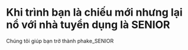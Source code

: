 # Khi trình bạn là chiếu mới nhưng lại nổ với nhà tuyển dụng là SENIOR

Chúng tôi giúp bạn trở thành phake_SENIOR
